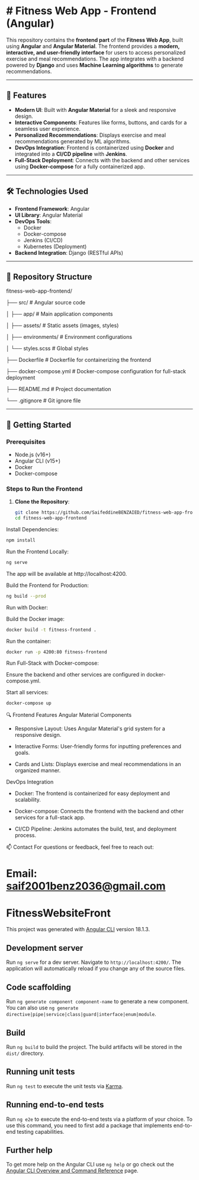 # # Fitness Web App - Frontend (Angular)

This repository contains the **frontend part** of the **Fitness Web App**, built using **Angular** and **Angular Material**. The frontend provides a **modern, interactive, and user-friendly interface** for users to access personalized exercise and meal recommendations. The app integrates with a backend powered by **Django** and uses **Machine Learning algorithms** to generate recommendations.

---

## 🚀 Features

- **Modern UI**: Built with **Angular Material** for a sleek and responsive design.
- **Interactive Components**: Features like forms, buttons, and cards for a seamless user experience.
- **Personalized Recommendations**: Displays exercise and meal recommendations generated by ML algorithms.
- **DevOps Integration**: Frontend is containerized using **Docker** and integrated into a **CI/CD pipeline** with **Jenkins**.
- **Full-Stack Deployment**: Connects with the backend and other services using **Docker-compose** for a fully containerized app.

---

## 🛠️ Technologies Used

- **Frontend Framework**: Angular
- **UI Library**: Angular Material
- **DevOps Tools**:
  - Docker
  - Docker-compose
  - Jenkins (CI/CD)
  - Kubernetes (Deployment)
- **Backend Integration**: Django (RESTful APIs)

---

## 📂 Repository Structure

fitness-web-app-frontend/

├── src/ # Angular source code

│ ├── app/ # Main application components

│ ├── assets/ # Static assets (images, styles)

│ ├── environments/ # Environment configurations

│ └── styles.scss # Global styles

├── Dockerfile # Dockerfile for containerizing the frontend

├── docker-compose.yml # Docker-compose configuration for full-stack deployment

├── README.md # Project documentation

└── .gitignore # Git ignore file


---

## 🚀 Getting Started

### Prerequisites
- Node.js (v16+)
- Angular CLI (v15+)
- Docker
- Docker-compose

### Steps to Run the Frontend

1. **Clone the Repository**:
   ```bash
   git clone https://github.com/SaifeddineBENZAIED/fitness-web-app-frontend.git
   cd fitness-web-app-frontend
   
Install Dependencies:

```bash
npm install
```

Run the Frontend Locally:

```bash
ng serve
```

The app will be available at http://localhost:4200.

Build the Frontend for Production:

```bash
ng build --prod
```

Run with Docker:

Build the Docker image:

```bash
docker build -t fitness-frontend .
```

Run the container:

```bash
docker run -p 4200:80 fitness-frontend
```

Run Full-Stack with Docker-compose:

Ensure the backend and other services are configured in docker-compose.yml.

Start all services:

```bash
docker-compose up
```

🔍 Frontend Features
Angular Material Components

- Responsive Layout: Uses Angular Material's grid system for a responsive design.

- Interactive Forms: User-friendly forms for inputting preferences and goals.

- Cards and Lists: Displays exercise and meal recommendations in an organized manner.

DevOps Integration

- Docker: The frontend is containerized for easy deployment and scalability.

- Docker-compose: Connects the frontend with the backend and other services for a full-stack app.

- CI/CD Pipeline: Jenkins automates the build, test, and deployment process.

📫 Contact
For questions or feedback, feel free to reach out:

Email: saif2001benz2036@gmail.com
=======
# FitnessWebsiteFront

This project was generated with [Angular CLI](https://github.com/angular/angular-cli) version 18.1.3.

## Development server

Run `ng serve` for a dev server. Navigate to `http://localhost:4200/`. The application will automatically reload if you change any of the source files.

## Code scaffolding

Run `ng generate component component-name` to generate a new component. You can also use `ng generate directive|pipe|service|class|guard|interface|enum|module`.

## Build

Run `ng build` to build the project. The build artifacts will be stored in the `dist/` directory.

## Running unit tests

Run `ng test` to execute the unit tests via [Karma](https://karma-runner.github.io).

## Running end-to-end tests

Run `ng e2e` to execute the end-to-end tests via a platform of your choice. To use this command, you need to first add a package that implements end-to-end testing capabilities.

## Further help

To get more help on the Angular CLI use `ng help` or go check out the [Angular CLI Overview and Command Reference](https://angular.dev/tools/cli) page.
